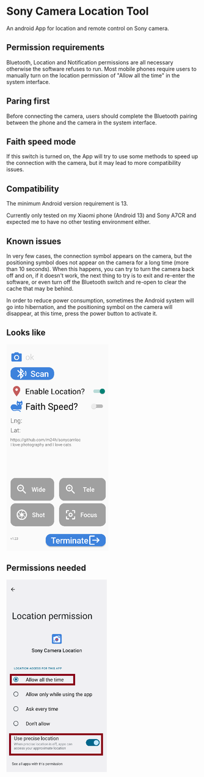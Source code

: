 # Sony Camera Location Tool

An android App for location and remote control on Sony camera.

## Permission requirements

Bluetooth, Location and Notification permissions are all necessary otherwise the software refuses to run. Most mobile phones require users to manually turn on the location permission of "Allow all the time" in the system interface.

## Paring first

Before connecting the camera, users should complete the Bluetooth pairing between the phone and the camera in the system interface.

## Faith speed mode

If this switch is turned on, the App will try to use some methods to speed up the connection with the camera, but it may lead to more compatibility issues.

## Compatibility

The minimum Android version requirement is 13.

Currently only tested on my Xiaomi phone (Android 13) and Sony A7CR and expected me to have no other testing environment either.

## Known issues

In very few cases, the connection symbol appears on the camera, but the positioning symbol does not appear on the camera for a long time (more than 10 seconds). When this happens, you can try to turn the camera back off and on, if it doesn't work, the next thing to try is to exit and re-enter the software, or even turn off the Bluetooth switch and re-open to clear the cache that may be behind.

In order to reduce power consumption, sometimes the Android system will go into hibernation, and the positioning symbol on the camera will disappear, at this time, press the power button to activate it.

## Looks like

![main](pictures/main.png)

## Permissions needed

![main](pictures/permission_location.png)

